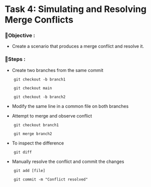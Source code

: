 
# Task 4: Simulating and Resolving Merge Conflicts

### 🎯Objective :

- Create a scenario that produces a merge conflict and resolve it.

### 📝Steps :

* Create two branches from the same commit

```
    git checkout -b branch1

    git checkout main

    git checkout -b branch2

```

* Modify the same line in a common file on both branches

* Attempt to merge and observe conflict

```
    git checkout branch1 

    git merge branch2
```

* To inspect the difference 

```
    git diff
```

* Manually resolve the conflict and commit the changes

```
    git add [file]

    git commit -m "Conflict resolved"
```